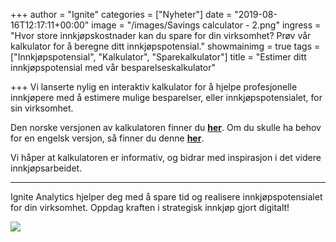 +++
author = "Ignite"
categories = ["Nyheter"]
date = "2019-08-16T12:17:11+00:00"
image = "/images/Savings calculator - 2.png"
ingress = "Hvor store innkjøpskostnader kan du spare for din virksomhet? Prøv vår kalkulator for å beregne ditt innkjøpspotensial."
showmainimg = true
tags = ["Innkjøpspotensial", "Kalkulator", "Sparekalkulator"]
title = "Estimer ditt innkjøpspotensial med vår besparelseskalkulator"

+++
Vi lanserte nylig en interaktiv kalkulator for å hjelpe profesjonelle innkjøpere med å estimere mulige besparelser, eller innkjøpspotensialet, for sin virksomhet.

Den norske versjonen av kalkulatoren finner du [**her**](https://www.ignite.no/innkjopspotensial/). Om du skulle ha behov for en engelsk versjon, så finner du denne [**her**](https://www.ignite.no/en/innkjopspotensial/).

Vi håper at kalkulatoren er informativ, og bidrar med inspirasjon i det videre innkjøpsarbeidet.

***

Ignite Analytics hjelper deg med å spare tid og realisere innkjøpspotensialet for din virksomhet. Oppdag kraften i strategisk innkjøp gjort digitalt!

[![](https://cdn-images-1.medium.com/max/800/1*wNfW3gtCL-EO9XYJOYYSnQ.png)](https://www.ignite.no/ignite-analytics/demo/)